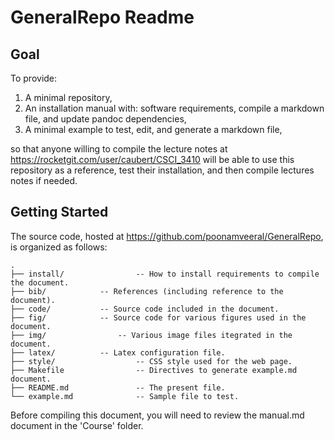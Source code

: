 # GeneralRepo Readme

## Goal

To provide: 

1. A minimal repository,
2. An installation manual with: software requirements, compile a markdown file, and update pandoc dependencies, 
3. A minimal example to test, edit, and generate a markdown file,

so that anyone willing to compile the lecture notes at <https://rocketgit.com/user/caubert/CSCI_3410> will be able to use this repository as a reference, test their installation, and then compile lectures notes if needed. 

## Getting Started 

The source code, hosted at <https://github.com/poonamveeral/GeneralRepo>, is organized as follows:

~~~{.plain}
.
├── install/                -- How to install requirements to compile the document.
├── bib/		    -- References (including reference to the document). 
├── code/		    -- Source code included in the document.
├── fig/		    -- Source code for various figures used in the document.
├── img/	            -- Various image files itegrated in the document.
├── latex/		    -- Latex configuration file.
├── style/                  -- CSS style used for the web page.
├── Makefile                -- Directives to generate example.md document.
├── README.md               -- The present file.
└── example.md              -- Sample file to test.
~~~ 

Before compiling this document, you will need to review the manual.md document in the 'Course' folder.
